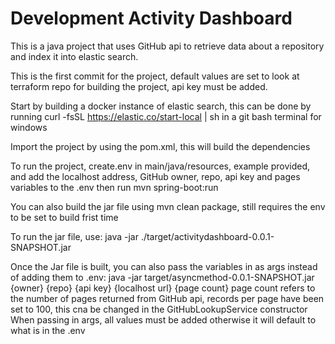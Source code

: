 # Development Activity Dashboard

This is a java project that uses GitHub api to retrieve data about a repository and index it into elastic search.

This is the first commit for the project, default values are set to look at terraform repo for building the project, api key must be added.

Start by building a docker instance of elastic search, this can be done by running curl -fsSL https://elastic.co/start-local | sh in a git bash terminal for windows

Import the project by using the pom.xml, this will build the dependencies

To run the project, create.env in main/java/resources, example provided, and add the localhost address, GitHub owner, repo, api key and pages variables to the .env then run mvn spring-boot:run

You can also build the jar file using mvn clean package, still requires the env to be set to build frist time

To run the jar file, use: java -jar ./target/activitydashboard-0.0.1-SNAPSHOT.jar

Once the Jar file is built, you can also pass the variables in as args instead of adding them to .env: java -jar target/asyncmethod-0.0.1-SNAPSHOT.jar {owner} {repo} {api key} {localhost url} {page count}
page count refers to the number of pages returned from GitHub api, records per page have been set to 100, this cna be changed in the GitHubLookupService constructor
When passing in args, all values must be added otherwise it will default to what is in the .env